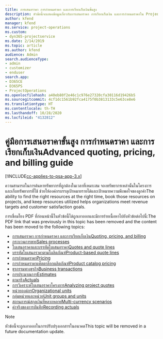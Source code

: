 ```yaml
---
title: การเสนอราคา การกำหนดราคา และการเรียกเก็บเงินขั้นสูง
description: หัวข้อนี้จะแสดงข้อมูลเกี่ยวกับการเสนอราคา การเรียกเก็บเงิน และการกำหนดราคาใน Project Service Automation
author: kfend
manager: kfend
ms.service: project-operations
ms.custom:
- dyn365-projectservice
ms.date: 2/14/2019
ms.topic: article
ms.author: kfend
audience: Admin
search.audienceType:
- admin
- customizer
- enduser
search.app:
- D365CE
- D365PS
- ProjectOperations
ms.openlocfilehash: a40eb80f2e46c1c976e27320cfa30116d19426b5
ms.sourcegitcommit: 4cf1dc1561b92fca4175f0b3813133c5e63ce8e6
ms.translationtype: HT
ms.contentlocale: th-TH
ms.lasthandoff: 10/28/2020
ms.locfileid: "4132812"
---
```

# <a name="advanced-quoting-pricing-and-billing-guide"></a><span data-ttu-id="0a412-103">คู่มือการเสนอราคาขั้นสูง การกำหนดราคา และการเรียกเก็บเงิน</span><span class="sxs-lookup"><span data-stu-id="0a412-103">Advanced quoting, pricing, and billing guide</span></span>

[!INCLUDE[cc-applies-to-psa-app-3.x](../../includes/cc-applies-to-psa-app-3x.md)]

<span data-ttu-id="0a412-104">ความสามารถในการค้นหาทรัพยากรที่ถูกต้องในเวลาที่เหมาะสม จองทรัพยากรเหล่านั้นในโครงการ และเก็บทรัพยากรที่ใช้ ช่วยให้องค์กรบรรลุเป้าหมายรายได้และเป้าหมายความพึงพอใจของลูกค้า</span><span class="sxs-lookup"><span data-stu-id="0a412-104">The ability to find the right resources at the right time, book those resources on projects, and keep resources utilized helps organizations meet revenue targets and customer satisfaction goals.</span></span> 

<span data-ttu-id="0a412-105">การเชื่อมโยง PDF ที่ก่อนหน้านี้ในหัวข้อนี้ได้ถูกเอาออกและมีการย้ายเนื้อหาไปยังหัวข้อต่อไปนี้:</span><span class="sxs-lookup"><span data-stu-id="0a412-105">The PDF link that was previously in this topic has been removed and the content has been moved to the following topics:</span></span>

- [<span data-ttu-id="0a412-106">การเสนอราคา การกำหนดราคา และการเรียกเก็บเงิน</span><span class="sxs-lookup"><span data-stu-id="0a412-106">Quoting, pricing, and billing</span></span>](../quote-bill-price.md)
- [<span data-ttu-id="0a412-107">กระบวนการขาย</span><span class="sxs-lookup"><span data-stu-id="0a412-107">Sales processes</span></span>](../basic-sales-process.md)
- [<span data-ttu-id="0a412-108">ใบเสนอราคาและบรรทัดใบเสนอราคา</span><span class="sxs-lookup"><span data-stu-id="0a412-108">Quotes and quote lines</span></span>](../basic-quote-lines.md)
- [<span data-ttu-id="0a412-109">บรรทัดใบเสนอราคาตามโผลิตภัณฑ์</span><span class="sxs-lookup"><span data-stu-id="0a412-109">Product-based quote lines</span></span>](../product-based-quote-lines.md)
- [<span data-ttu-id="0a412-110">การกำหนดราคา</span><span class="sxs-lookup"><span data-stu-id="0a412-110">Pricing</span></span>](../basic-pricing.md)
- [<span data-ttu-id="0a412-111">การกำหนดราคาแค็ตตาล็อกผลิตภัณฑ์</span><span class="sxs-lookup"><span data-stu-id="0a412-111">Product catalog pricing</span></span>](../product-catalog-pricing.md)
- [<span data-ttu-id="0a412-112">ธุรกรรมทางธุรกิจ</span><span class="sxs-lookup"><span data-stu-id="0a412-112">Business transactions</span></span>](../basic-business-transactions.md)
- [<span data-ttu-id="0a412-113">การประมาณการ</span><span class="sxs-lookup"><span data-stu-id="0a412-113">Estimates</span></span>](../estimates.md)
- [<span data-ttu-id="0a412-114">ตามจริง</span><span class="sxs-lookup"><span data-stu-id="0a412-114">Actuals</span></span>](../actuals.md)
- [<span data-ttu-id="0a412-115">การวิเคราะห์ใบเสนอราคาโครงการ</span><span class="sxs-lookup"><span data-stu-id="0a412-115">Analyzing project quotes</span></span>](../basic-analyzing-quotes.md)
- [<span data-ttu-id="0a412-116">หน่วยองค์กร</span><span class="sxs-lookup"><span data-stu-id="0a412-116">Organizational units</span></span>](../advanced-organizational.md)
- [<span data-ttu-id="0a412-117">กลุ่มหน่วยและหน่วย</span><span class="sxs-lookup"><span data-stu-id="0a412-117">Unit groups and units</span></span>](../advanced-units.md)
- [<span data-ttu-id="0a412-118">สถานการณ์สกุลเงินที่หลากหลาย</span><span class="sxs-lookup"><span data-stu-id="0a412-118">Multi-currency scenarios</span></span>](../advanced-currency.md)
- [<span data-ttu-id="0a412-119">ค่าจริงของการบันทึก</span><span class="sxs-lookup"><span data-stu-id="0a412-119">Recording actuals</span></span>](../advanced-actuals.md)

> [!NOTE]
> <span data-ttu-id="0a412-120">หัวข้อนี้จะถูกเอาออกในการปรับปรุงเอกสารในอนาคต</span><span class="sxs-lookup"><span data-stu-id="0a412-120">This topic will be removed in a future documentation update.</span></span> 
